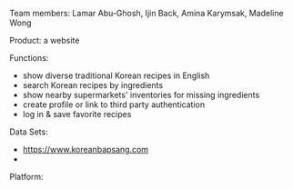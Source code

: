 Team members: Lamar Abu-Ghosh, Ijin Back, Amina Karymsak, Madeline Wong

Product: a website

Functions:
- show diverse traditional Korean recipes in English
- search Korean recipes by ingredients
- show nearby supermarkets' inventories for missing ingredients
- create profile or link to third party authentication
- log in & save favorite recipes

Data Sets:
- https://www.koreanbapsang.com
- 

Platform:
